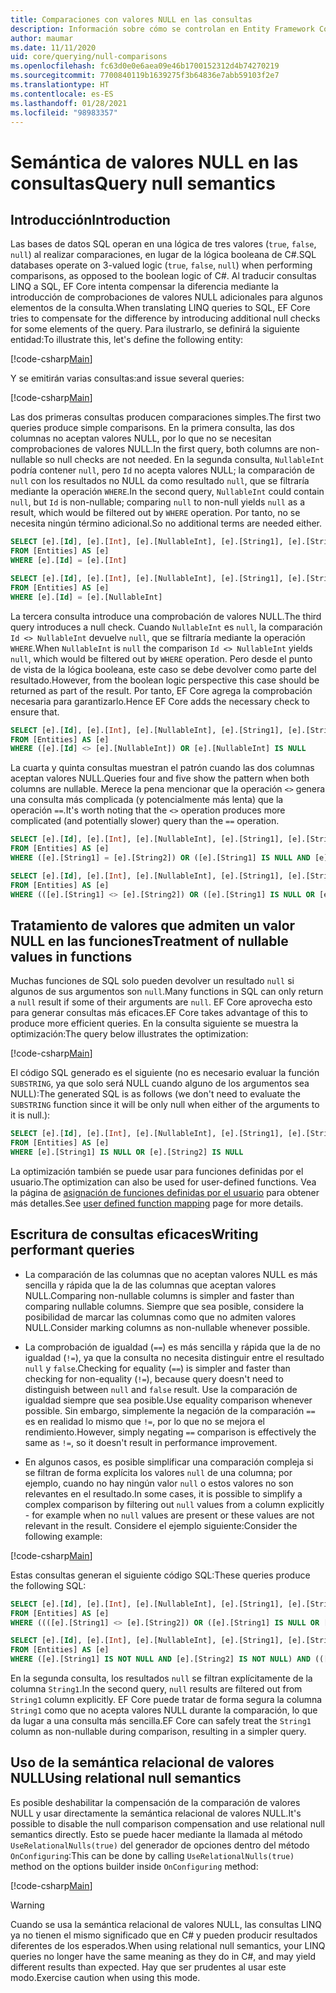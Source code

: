 ```yaml
---
title: Comparaciones con valores NULL en las consultas
description: Información sobre cómo se controlan en Entity Framework Core las comparaciones de valores NULL en las consultas
author: maumar
ms.date: 11/11/2020
uid: core/querying/null-comparisons
ms.openlocfilehash: fc63d0e0e6aea09e46b1700152312d4b74270219
ms.sourcegitcommit: 7700840119b1639275f3b64836e7abb59103f2e7
ms.translationtype: HT
ms.contentlocale: es-ES
ms.lasthandoff: 01/28/2021
ms.locfileid: "98983357"
---
```

# <a name="query-null-semantics"></a><span data-ttu-id="b5ffe-103">Semántica de valores NULL en las consultas</span><span class="sxs-lookup"><span data-stu-id="b5ffe-103">Query null semantics</span></span>

## <a name="introduction"></a><span data-ttu-id="b5ffe-104">Introducción</span><span class="sxs-lookup"><span data-stu-id="b5ffe-104">Introduction</span></span>

<span data-ttu-id="b5ffe-105">Las bases de datos SQL operan en una lógica de tres valores (`true`, `false`, `null`) al realizar comparaciones, en lugar de la lógica booleana de C#.</span><span class="sxs-lookup"><span data-stu-id="b5ffe-105">SQL databases operate on 3-valued logic (`true`, `false`, `null`) when performing comparisons, as opposed to the boolean logic of C#.</span></span> <span data-ttu-id="b5ffe-106">Al traducir consultas LINQ a SQL, EF Core intenta compensar la diferencia mediante la introducción de comprobaciones de valores NULL adicionales para algunos elementos de la consulta.</span><span class="sxs-lookup"><span data-stu-id="b5ffe-106">When translating LINQ queries to SQL, EF Core tries to compensate for the difference by introducing additional null checks for some elements of the query.</span></span>
<span data-ttu-id="b5ffe-107">Para ilustrarlo, se definirá la siguiente entidad:</span><span class="sxs-lookup"><span data-stu-id="b5ffe-107">To illustrate this, let's define the following entity:</span></span>

[!code-csharp[Main](../../../samples/core/Querying/NullSemantics/NullSemanticsEntity.cs#Entity)]

<span data-ttu-id="b5ffe-108">Y se emitirán varias consultas:</span><span class="sxs-lookup"><span data-stu-id="b5ffe-108">and issue several queries:</span></span>

[!code-csharp[Main](../../../samples/core/Querying/NullSemantics/Program.cs#BasicExamples)]

<span data-ttu-id="b5ffe-109">Las dos primeras consultas producen comparaciones simples.</span><span class="sxs-lookup"><span data-stu-id="b5ffe-109">The first two queries produce simple comparisons.</span></span> <span data-ttu-id="b5ffe-110">En la primera consulta, las dos columnas no aceptan valores NULL, por lo que no se necesitan comprobaciones de valores NULL.</span><span class="sxs-lookup"><span data-stu-id="b5ffe-110">In the first query, both columns are non-nullable so null checks are not needed.</span></span> <span data-ttu-id="b5ffe-111">En la segunda consulta, `NullableInt` podría contener `null`, pero `Id` no acepta valores NULL; la comparación de `null` con los resultados no NULL da como resultado `null`, que se filtraría mediante la operación `WHERE`.</span><span class="sxs-lookup"><span data-stu-id="b5ffe-111">In the second query, `NullableInt` could contain `null`, but `Id` is non-nullable; comparing `null` to non-null yields `null` as a result, which would be filtered out by `WHERE` operation.</span></span> <span data-ttu-id="b5ffe-112">Por tanto, no se necesita ningún término adicional.</span><span class="sxs-lookup"><span data-stu-id="b5ffe-112">So no additional terms are needed either.</span></span>

```sql
SELECT [e].[Id], [e].[Int], [e].[NullableInt], [e].[String1], [e].[String2]
FROM [Entities] AS [e]
WHERE [e].[Id] = [e].[Int]

SELECT [e].[Id], [e].[Int], [e].[NullableInt], [e].[String1], [e].[String2]
FROM [Entities] AS [e]
WHERE [e].[Id] = [e].[NullableInt]
```

<span data-ttu-id="b5ffe-113">La tercera consulta introduce una comprobación de valores NULL.</span><span class="sxs-lookup"><span data-stu-id="b5ffe-113">The third query introduces a null check.</span></span> <span data-ttu-id="b5ffe-114">Cuando `NullableInt` es `null`, la comparación `Id <> NullableInt` devuelve `null`, que se filtraría mediante la operación `WHERE`.</span><span class="sxs-lookup"><span data-stu-id="b5ffe-114">When `NullableInt` is `null` the comparison `Id <> NullableInt` yields `null`, which would be filtered out by `WHERE` operation.</span></span> <span data-ttu-id="b5ffe-115">Pero desde el punto de vista de la lógica booleana, este caso se debe devolver como parte del resultado.</span><span class="sxs-lookup"><span data-stu-id="b5ffe-115">However, from the boolean logic perspective this case should be returned as part of the result.</span></span> <span data-ttu-id="b5ffe-116">Por tanto, EF Core agrega la comprobación necesaria para garantizarlo.</span><span class="sxs-lookup"><span data-stu-id="b5ffe-116">Hence EF Core adds the necessary check to ensure that.</span></span>

```sql
SELECT [e].[Id], [e].[Int], [e].[NullableInt], [e].[String1], [e].[String2]
FROM [Entities] AS [e]
WHERE ([e].[Id] <> [e].[NullableInt]) OR [e].[NullableInt] IS NULL
```

<span data-ttu-id="b5ffe-117">La cuarta y quinta consultas muestran el patrón cuando las dos columnas aceptan valores NULL.</span><span class="sxs-lookup"><span data-stu-id="b5ffe-117">Queries four and five show the pattern when both columns are nullable.</span></span> <span data-ttu-id="b5ffe-118">Merece la pena mencionar que la operación `<>` genera una consulta más complicada (y potencialmente más lenta) que la operación `==`.</span><span class="sxs-lookup"><span data-stu-id="b5ffe-118">It's worth noting that the `<>` operation produces more complicated (and potentially slower) query than the `==` operation.</span></span>

```sql
SELECT [e].[Id], [e].[Int], [e].[NullableInt], [e].[String1], [e].[String2]
FROM [Entities] AS [e]
WHERE ([e].[String1] = [e].[String2]) OR ([e].[String1] IS NULL AND [e].[String2] IS NULL)

SELECT [e].[Id], [e].[Int], [e].[NullableInt], [e].[String1], [e].[String2]
FROM [Entities] AS [e]
WHERE (([e].[String1] <> [e].[String2]) OR ([e].[String1] IS NULL OR [e].[String2] IS NULL)) AND ([e].[String1] IS NOT NULL OR [e].[String2] IS NOT NULL)
```

## <a name="treatment-of-nullable-values-in-functions"></a><span data-ttu-id="b5ffe-119">Tratamiento de valores que admiten un valor NULL en las funciones</span><span class="sxs-lookup"><span data-stu-id="b5ffe-119">Treatment of nullable values in functions</span></span>

<span data-ttu-id="b5ffe-120">Muchas funciones de SQL solo pueden devolver un resultado `null` si algunos de sus argumentos son `null`.</span><span class="sxs-lookup"><span data-stu-id="b5ffe-120">Many functions in SQL can only return a `null` result if some of their arguments are `null`.</span></span> <span data-ttu-id="b5ffe-121">EF Core aprovecha esto para generar consultas más eficaces.</span><span class="sxs-lookup"><span data-stu-id="b5ffe-121">EF Core takes advantage of this to produce more efficient queries.</span></span>
<span data-ttu-id="b5ffe-122">En la consulta siguiente se muestra la optimización:</span><span class="sxs-lookup"><span data-stu-id="b5ffe-122">The query below illustrates the optimization:</span></span>

[!code-csharp[Main](../../../samples/core/Querying/NullSemantics/Program.cs#Functions)]

<span data-ttu-id="b5ffe-123">El código SQL generado es el siguiente (no es necesario evaluar la función `SUBSTRING`, ya que solo será NULL cuando alguno de los argumentos sea NULL):</span><span class="sxs-lookup"><span data-stu-id="b5ffe-123">The generated SQL is as follows (we don't need to evaluate the `SUBSTRING` function since it will be only null when either of the arguments to it is null.):</span></span>

```sql
SELECT [e].[Id], [e].[Int], [e].[NullableInt], [e].[String1], [e].[String2]
FROM [Entities] AS [e]
WHERE [e].[String1] IS NULL OR [e].[String2] IS NULL
```

<span data-ttu-id="b5ffe-124">La optimización también se puede usar para funciones definidas por el usuario.</span><span class="sxs-lookup"><span data-stu-id="b5ffe-124">The optimization can also be used for user-defined functions.</span></span> <span data-ttu-id="b5ffe-125">Vea la página de [asignación de funciones definidas por el usuario](xref:core/querying/user-defined-function-mapping#configuring-nullability-of-user-defined-function-based-on-its-arguments) para obtener más detalles.</span><span class="sxs-lookup"><span data-stu-id="b5ffe-125">See [user defined function mapping](xref:core/querying/user-defined-function-mapping#configuring-nullability-of-user-defined-function-based-on-its-arguments) page for more details.</span></span>

## <a name="writing-performant-queries"></a><span data-ttu-id="b5ffe-126">Escritura de consultas eficaces</span><span class="sxs-lookup"><span data-stu-id="b5ffe-126">Writing performant queries</span></span>

- <span data-ttu-id="b5ffe-127">La comparación de las columnas que no aceptan valores NULL es más sencilla y rápida que la de las columnas que aceptan valores NULL.</span><span class="sxs-lookup"><span data-stu-id="b5ffe-127">Comparing non-nullable columns is simpler and faster than comparing nullable columns.</span></span> <span data-ttu-id="b5ffe-128">Siempre que sea posible, considere la posibilidad de marcar las columnas como que no admiten valores NULL.</span><span class="sxs-lookup"><span data-stu-id="b5ffe-128">Consider marking columns as non-nullable whenever possible.</span></span>

- <span data-ttu-id="b5ffe-129">La comprobación de igualdad (`==`) es más sencilla y rápida que la de no igualdad (`!=`), ya que la consulta no necesita distinguir entre el resultado `null` y `false`.</span><span class="sxs-lookup"><span data-stu-id="b5ffe-129">Checking for equality (`==`) is simpler and faster than checking for non-equality (`!=`), because query doesn't need to distinguish between `null` and `false` result.</span></span> <span data-ttu-id="b5ffe-130">Use la comparación de igualdad siempre que sea posible.</span><span class="sxs-lookup"><span data-stu-id="b5ffe-130">Use equality comparison whenever possible.</span></span> <span data-ttu-id="b5ffe-131">Sin embargo, simplemente la negación de la comparación `==` es en realidad lo mismo que `!=`, por lo que no se mejora el rendimiento.</span><span class="sxs-lookup"><span data-stu-id="b5ffe-131">However, simply negating `==` comparison is effectively the same as `!=`, so it doesn't result in performance improvement.</span></span>

- <span data-ttu-id="b5ffe-132">En algunos casos, es posible simplificar una comparación compleja si se filtran de forma explícita los valores `null` de una columna; por ejemplo, cuando no hay ningún valor `null` o estos valores no son relevantes en el resultado.</span><span class="sxs-lookup"><span data-stu-id="b5ffe-132">In some cases, it is possible to simplify a complex comparison by filtering out `null` values from a column explicitly - for example when no `null` values are present or these values are not relevant in the result.</span></span> <span data-ttu-id="b5ffe-133">Considere el ejemplo siguiente:</span><span class="sxs-lookup"><span data-stu-id="b5ffe-133">Consider the following example:</span></span>

[!code-csharp[Main](../../../samples/core/Querying/NullSemantics/Program.cs#ManualOptimization)]

<span data-ttu-id="b5ffe-134">Estas consultas generan el siguiente código SQL:</span><span class="sxs-lookup"><span data-stu-id="b5ffe-134">These queries produce the following SQL:</span></span>

```sql
SELECT [e].[Id], [e].[Int], [e].[NullableInt], [e].[String1], [e].[String2]
FROM [Entities] AS [e]
WHERE ((([e].[String1] <> [e].[String2]) OR ([e].[String1] IS NULL OR [e].[String2] IS NULL)) AND ([e].[String1] IS NOT NULL OR [e].[String2] IS NOT NULL)) OR ((CAST(LEN([e].[String1]) AS int) = CAST(LEN([e].[String2]) AS int)) OR ([e].[String1] IS NULL AND [e].[String2] IS NULL))

SELECT [e].[Id], [e].[Int], [e].[NullableInt], [e].[String1], [e].[String2]
FROM [Entities] AS [e]
WHERE ([e].[String1] IS NOT NULL AND [e].[String2] IS NOT NULL) AND (([e].[String1] <> [e].[String2]) OR (CAST(LEN([e].[String1]) AS int) = CAST(LEN([e].[String2]) AS int)))
```

<span data-ttu-id="b5ffe-135">En la segunda consulta, los resultados `null` se filtran explícitamente de la columna `String1`.</span><span class="sxs-lookup"><span data-stu-id="b5ffe-135">In the second query, `null` results are filtered out from `String1` column explicitly.</span></span> <span data-ttu-id="b5ffe-136">EF Core puede tratar de forma segura la columna `String1` como que no acepta valores NULL durante la comparación, lo que da lugar a una consulta más sencilla.</span><span class="sxs-lookup"><span data-stu-id="b5ffe-136">EF Core can safely treat the `String1` column as non-nullable during comparison, resulting in a simpler query.</span></span>

## <a name="using-relational-null-semantics"></a><span data-ttu-id="b5ffe-137">Uso de la semántica relacional de valores NULL</span><span class="sxs-lookup"><span data-stu-id="b5ffe-137">Using relational null semantics</span></span>

<span data-ttu-id="b5ffe-138">Es posible deshabilitar la compensación de la comparación de valores NULL y usar directamente la semántica relacional de valores NULL.</span><span class="sxs-lookup"><span data-stu-id="b5ffe-138">It's possible to disable the null comparison compensation and use relational null semantics directly.</span></span> <span data-ttu-id="b5ffe-139">Esto se puede hacer mediante la llamada al método `UseRelationalNulls(true)` del generador de opciones dentro del método `OnConfiguring`:</span><span class="sxs-lookup"><span data-stu-id="b5ffe-139">This can be done by calling `UseRelationalNulls(true)` method on the options builder inside `OnConfiguring` method:</span></span>

[!code-csharp[Main](../../../samples/core/Querying/NullSemantics/NullSemanticsContext.cs#UseRelationalNulls)]

> [!WARNING]
> <span data-ttu-id="b5ffe-140">Cuando se usa la semántica relacional de valores NULL, las consultas LINQ ya no tienen el mismo significado que en C# y pueden producir resultados diferentes de los esperados.</span><span class="sxs-lookup"><span data-stu-id="b5ffe-140">When using relational null semantics, your LINQ queries no longer have the same meaning as they do in C#, and may yield different results than expected.</span></span> <span data-ttu-id="b5ffe-141">Hay que ser prudentes al usar este modo.</span><span class="sxs-lookup"><span data-stu-id="b5ffe-141">Exercise caution when using this mode.</span></span>

